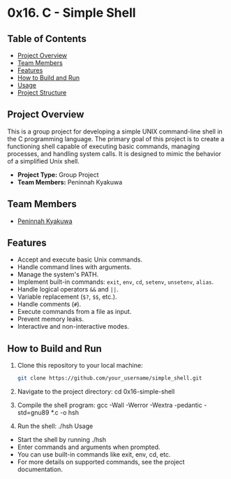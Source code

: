# 0x16. C - Simple Shell

## Table of Contents

- [Project Overview](#project-overview)
- [Team Members](#team-members)
- [Features](#features)
- [How to Build and Run](#how-to-build-and-run)
- [Usage](#usage)
- [Project Structure](#project-structure)

## Project Overview

This is a group project for developing a simple UNIX command-line shell in the C programming language. The primary goal of this project is to create a functioning shell capable of executing basic commands, managing processes, and handling system calls. It is designed to mimic the behavior of a simplified Unix shell.

- **Project Type:** Group Project
- **Team Members:** Peninnah Kyakuwa

## Team Members
- [Peninnah Kyakuwa](https://github.com/KyakuwaPeninnah)

## Features

- Accept and execute basic Unix commands.
- Handle command lines with arguments.
- Manage the system's PATH.
- Implement built-in commands: `exit`, `env`, `cd`, `setenv`, `unsetenv`, `alias`.
- Handle logical operators `&&` and `||`.
- Variable replacement (`$?`, `$$`, etc.).
- Handle comments (`#`).
- Execute commands from a file as input.
- Prevent memory leaks.
- Interactive and non-interactive modes.

## How to Build and Run

1. Clone this repository to your local machine:

   ```bash
   git clone https://github.com/your_username/simple_shell.git
   
2. Navigate to the project directory:
 cd 0x16-simple-shell

3. Compile the shell program:
   gcc -Wall -Werror -Wextra -pedantic -std=gnu89 *.c -o hsh
   
4. Run the shell:
   ./hsh
Usage
* Start the shell by running ./hsh
* Enter commands and arguments when prompted.
* You can use built-in commands like exit, env, cd, etc.
* For more details on supported commands, see the project documentation.



